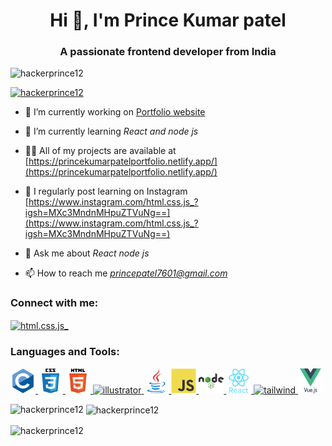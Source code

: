 
<h1 align="center">Hi 👋, I'm Prince Kumar patel</h1>
<h3 align="center">A passionate frontend developer from India</h3>

<p align="left"> <img src="https://komarev.com/ghpvc/?username=hackerprince12&label=Profile%20views&color=0e75b6&style=flat" alt="hackerprince12" /> </p>

<p align="left"> <a href="https://github.com/ryo-ma/github-profile-trophy"><img src="https://github-profile-trophy.vercel.app/?username=hackerprince12" alt="hackerprince12" /></a> </p>

- 🔭 I’m currently working on [Portfolio website](https://princekumarpatelportfolio.netlify.app/)

- 🌱 I’m currently learning *React and node js*

- 👨‍💻 All of my projects are available at [https://princekumarpatelportfolio.netlify.app/](https://princekumarpatelportfolio.netlify.app/)

- 📝 I regularly post learning on Instagram [https://www.instagram.com/html.css.js_?igsh=MXc3MndnMHpuZTVuNg==](https://www.instagram.com/html.css.js_?igsh=MXc3MndnMHpuZTVuNg==)

- 💬 Ask me about *React node js*

- 📫 How to reach me *princepatel7601@gmail.com*

<h3 align="left">Connect with me:</h3>
<p align="left">
<a href="https://instagram.com/html.css.js_" target="blank"><img align="center" src="https://raw.githubusercontent.com/rahuldkjain/github-profile-readme-generator/master/src/images/icons/Social/instagram.svg" alt="html.css.js_" height="30" width="40" /></a>
</p>

<h3 align="left">Languages and Tools:</h3>
<p align="left"> <a href="https://www.cprogramming.com/" target="_blank" rel="noreferrer"> <img src="https://raw.githubusercontent.com/devicons/devicon/master/icons/c/c-original.svg" alt="c" width="40" height="40"/> </a> <a href="https://www.w3schools.com/css/" target="_blank" rel="noreferrer"> <img src="https://raw.githubusercontent.com/devicons/devicon/master/icons/css3/css3-original-wordmark.svg" alt="css3" width="40" height="40"/> </a> <a href="https://www.w3.org/html/" target="_blank" rel="noreferrer"> <img src="https://raw.githubusercontent.com/devicons/devicon/master/icons/html5/html5-original-wordmark.svg" alt="html5" width="40" height="40"/> </a> <a href="https://www.adobe.com/in/products/illustrator.html" target="_blank" rel="noreferrer"> <img src="https://www.vectorlogo.zone/logos/adobe_illustrator/adobe_illustrator-icon.svg" alt="illustrator" width="40" height="40"/> </a> <a href="https://www.java.com" target="_blank" rel="noreferrer"> <img src="https://raw.githubusercontent.com/devicons/devicon/master/icons/java/java-original.svg" alt="java" width="40" height="40"/> </a> <a href="https://developer.mozilla.org/en-US/docs/Web/JavaScript" target="_blank" rel="noreferrer"> <img src="https://raw.githubusercontent.com/devicons/devicon/master/icons/javascript/javascript-original.svg" alt="javascript" width="40" height="40"/> </a> <a href="https://nodejs.org" target="_blank" rel="noreferrer"> <img src="https://raw.githubusercontent.com/devicons/devicon/master/icons/nodejs/nodejs-original-wordmark.svg" alt="nodejs" width="40" height="40"/> </a> <a href="https://reactjs.org/" target="_blank" rel="noreferrer"> <img src="https://raw.githubusercontent.com/devicons/devicon/master/icons/react/react-original-wordmark.svg" alt="react" width="40" height="40"/> </a> <a href="https://tailwindcss.com/" target="_blank" rel="noreferrer"> <img src="https://www.vectorlogo.zone/logos/tailwindcss/tailwindcss-icon.svg" alt="tailwind" width="40" height="40"/> </a> <a href="https://vuejs.org/" target="_blank" rel="noreferrer"> <img src="https://raw.githubusercontent.com/devicons/devicon/master/icons/vuejs/vuejs-original-wordmark.svg" alt="vuejs" width="40" height="40"/> </a> </p>

<p><img align="left" src="https://github-readme-stats.vercel.app/api/top-langs?username=hackerprince12&show_icons=true&locale=en&layout=compact" alt="hackerprince12" /></p>

<p>&nbsp;<img align="center" src="https://github-readme-stats.vercel.app/api?username=hackerprince12&show_icons=true&locale=en" alt="hackerprince12" /></p>

<p><img align="center" src="https://github-readme-streak-stats.herokuapp.com/?user=hackerprince12&" alt="hackerprince12" /></p>
